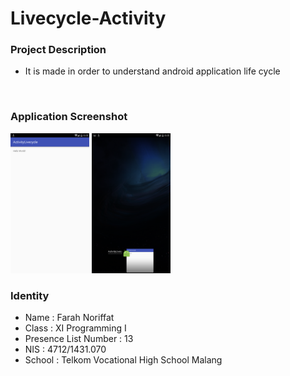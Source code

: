 # Livecycle-Activity
### Project Description
- It is made in order to understand android application life cycle
<br>

### Application Screenshot
<img src="https://github.com/faychan/Livecycle-Activity/blob/master/Screenshot-1.png" width="25%" height="25%">
<img src="https://github.com/faychan/Livecycle-Activity/blob/master/Screenshot-2.png" width="25%" height="25%">
<br>

### Identity
- Name                 : Farah Noriffat
- Class                : XI Programming I
- Presence List Number : 13
- NIS                  : 4712/1431.070
- School               : Telkom Vocational High School Malang
